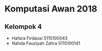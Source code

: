 # Komputasi Awan 2018
## Kelompok 4
* Hafara Firdausi	        5115100043
* Nahda Fauziyah Zahra	  5115100141
